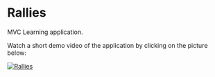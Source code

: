 # Rallies

MVC Learning application. 

Watch a short demo video of the application by clicking on the picture below: 

[![Rallies](static/rallies.png)](https://youtu.be/bm_Qr5ABT_k)

